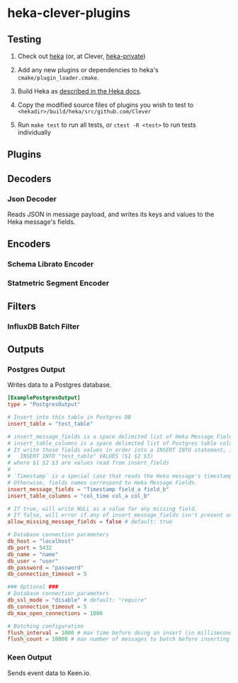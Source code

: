 heka-clever-plugins
===================

Testing
-------

1. Check out [heka](https://github.com/mozilla-services/heka/) (or, at Clever, [heka-private](https://github.com/Clever/heka-private))

2. Add any new plugins or dependencies to heka's `cmake/plugin_loader.cmake`.

3. Build Heka as [described in the Heka docs](http://hekad.readthedocs.org/en/v0.6.0/installing.html).

4. Copy the modified source files of plugins you wish to test to `<hekadir>/build/heka/src/github.com/Clever`

5. Run `make test` to run all tests, or `ctest -R <test>` to run tests individually

Plugins
-------

## Decoders
### Json Decoder

Reads JSON in message payload, and writes its keys and values to the Heka message's fields.

## Encoders
### Schema Librato Encoder
### Statmetric Segment Encoder

## Filters
### InfluxDB Batch Filter

## Outputs
### Postgres Output

Writes data to a Postgres database.

```toml
[ExamplePostgresOutput]
type = "PostgresOutput"

# Insert into this table in Postgres DB
insert_table = "test_table"

# insert_message_fields is a space delimited list of Heka Message Fields names.
# insert_table_columns is a space delimited list of Postgres table columns.
# It write those fields values in order into a INSERT INTO statement, i.e.
#   INSERT INTO "test_table" VALUES ($1 $2 $3)
# where $1 $2 $3 are values read from insert_fields
#
# `Timestamp` is a special case that reads the Heka message's timestamp.
# Otherwise, fields names correspond to Heka Message Fields.
insert_message_fields = "Timestamp field_a field_b"
insert_table_columns = "col_time col_a col_b"

# If true, will write NULL as a value for any missing field.
# If false, will error if any of insert_message_fields isn't present on the Heka message.
allow_missing_message_fields = false # default: true

# Database connection parameters
db_host = "localhost"
db_port = 5432
db_name = "name"
db_user = "user"
db_password = "password"
db_connection_timeout = 5

### Optional ###
# Database connection parameters
db_ssl_mode = "disable" # default: "require"
db_connection_timeout = 5
db_max_open_connections = 1000

# Batching configuration
flush_interval = 1000 # max time before doing an insert (in milliseconds)
flush_count = 10000 # max number of messages to batch before inserting
```

### Keen Output

Sends event data to Keen.io.

